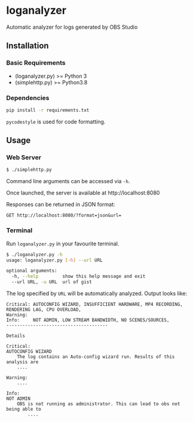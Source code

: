 # loganalyzer
Automatic analyzer for logs generated by OBS Studio

## Installation

### Basic Requirements

* (loganalyzer.py) >= Python 3
* (simplehttp.py) >= Python3.8

### Dependencies

```bash
pip install -r requirements.txt
```

`pycodestyle` is used for code formatting.

## Usage

### Web Server

```bash
$ ./simplehttp.py
```

Command line arguments can be accessed via `-h`.

Once launched, the server is available at http://localhost:8080

Responses can be returned in JSON format:

```plain
GET http://localhost:8080/?format=json&url=
```

### Terminal

Run `loganalyzer.py` in your favourite terminal.

```bash
$ ./loganalyzer.py -h
usage: loganalyzer.py [-h] --url URL

optional arguments:
  -h, --help         show this help message and exit
  --url URL, -u URL  url of gist
```

The log specified by `URL` will be automatically analyzed. Output looks like:

```plain
Critical: AUTOCONFIG WIZARD, INSUFFICIENT HARDWARE, MP4 RECORDING, RENDERING LAG, CPU OVERLOAD,
Warning:
Info:     NOT ADMIN, LOW STREAM BANDWIDTH, NO SCENES/SOURCES,
--------------------------------------

Details

Critical:
AUTOCONFIG WIZARD
    The log contains an Auto-config wizard run. Results of this analysis are
 	....

Warning:
	....

Info:
NOT ADMIN
    OBS is not running as administrator. This can lead to obs not being able to
    	....
```
